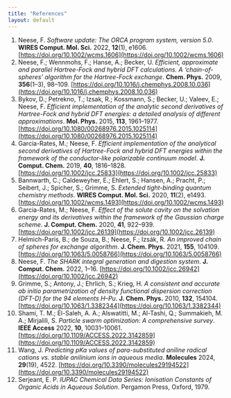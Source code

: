 ```yaml
---
title: "References"
layout: default
---
```


1. Neese, F. *Software update: The ORCA program system, version 5.0*. **WIRES Comput. Mol. Sci.** 2022, **12**(1), e1606. [https://doi.org/10.1002/wcms.1606](https://doi.org/10.1002/wcms.1606)  
2. Neese, F.; Wennmohs, F.; Hanse, A.; Becker, U. *Efficient, approximate and parallel Hartree-Fock and hybrid DFT calculations. A ‘chain-of-spheres’ algorithm for the Hartree-Fock exchange*. **Chem. Phys.** 2009, **356**(1–3), 98–109. [https://doi.org/10.1016/j.chemphys.2008.10.036](https://doi.org/10.1016/j.chemphys.2008.10.036)  
3. Bykov, D.; Petrekno, T.; Izsak, R.; Kossmann, S.; Becker, U.; Valeev, E.; Neese, F. *Efficient implementation of the analytic second derivatives of Hartree-Fock and hybrid DFT energies: a detailed analysis of different approximations*. **Mol. Phys.** 2015, **113**, 1961–1977. [https://doi.org/10.1080/00268976.2015.1025114](https://doi.org/10.1080/00268976.2015.1025114)  
4. Garcia-Rates, M.; Neese, F. *Efficient implementation of the analytical second derivatives of Hartree-Fock and hybrid DFT energies within the framework of the conductor-like polarizable continuum model*. **J. Comput. Chem.** 2019, **40**, 1816–1828. [https://doi.org/10.1002/jcc.25833](https://doi.org/10.1002/jcc.25833)  
5. Bannwarth, C.; Caldeweyher, E.; Ehlert, S.; Hansen, A.; Pracht, P.; Seibert, J.; Spicher, S.; Grimme, S. *Extended tight-binding quantum chemistry methods*. **WIRES Comput. Mol. Sci.** 2020, **11**(2), e1493. [https://doi.org/10.1002/wcms.1493](https://doi.org/10.1002/wcms.1493)  
6. Garcia-Rates, M.; Neese, F. *Effect of the solute cavity on the solvation energy and its derivatives within the framework of the Gaussian charge scheme*. **J. Comput. Chem.** 2020, **41**, 922–939. [https://doi.org/10.1002/jcc.26139](https://doi.org/10.1002/jcc.26139)  
7. Helmich-Paris, B.; de Souza, B.; Neese, F.; Izsák, R. *An improved chain of spheres for exchange algorithm*. **J. Chem. Phys.** 2021, **155**, 104109. [https://doi.org/10.1063/5.0058766](https://doi.org/10.1063/5.0058766)  
8. Neese, F. *The SHARK integral generation and digestion system*. **J. Comput. Chem.** 2022, 1–16. [https://doi.org/10.1002/jcc.26942](https://doi.org/10.1002/jcc.26942)  
9. Grimme, S.; Antony, J.; Ehrlich, S.; Krieg, H. *A consistent and accurate ab initio parametrization of density functional dispersion correction (DFT-D) for the 94 elements H–Pu*. **J. Chem. Phys.** 2010, **132**, 154104. [https://doi.org/10.1063/1.3382344](https://doi.org/10.1063/1.3382344)  
10. Shami, T. M.; El-Saleh, A. A.; Alswatitti, M.; Al-Tashi, Q.; Summakieh, M. A.; Mirjalili, S. *Particle swarm optimization: A comprehensive survey*. **IEEE Access** 2022, **10**, 10031–10061. [https://doi.org/10.1109/ACCESS.2022.3142859](https://doi.org/10.1109/ACCESS.2022.3142859)  
11. Wang, J. *Predicting pKa values of para-substituted aniline radical cations vs. stable anilinium ions in aqueous media*. **Molecules** 2024, **29**(19), 4522. [https://doi.org/10.3390/molecules29194522](https://doi.org/10.3390/molecules29194522)  
12. Serjeant, E. P. *IUPAC Chemical Data Series: Ionisation Constants of Organic Acids in Aqueous Solution*. Pergamon Press, Oxford, 1979.

